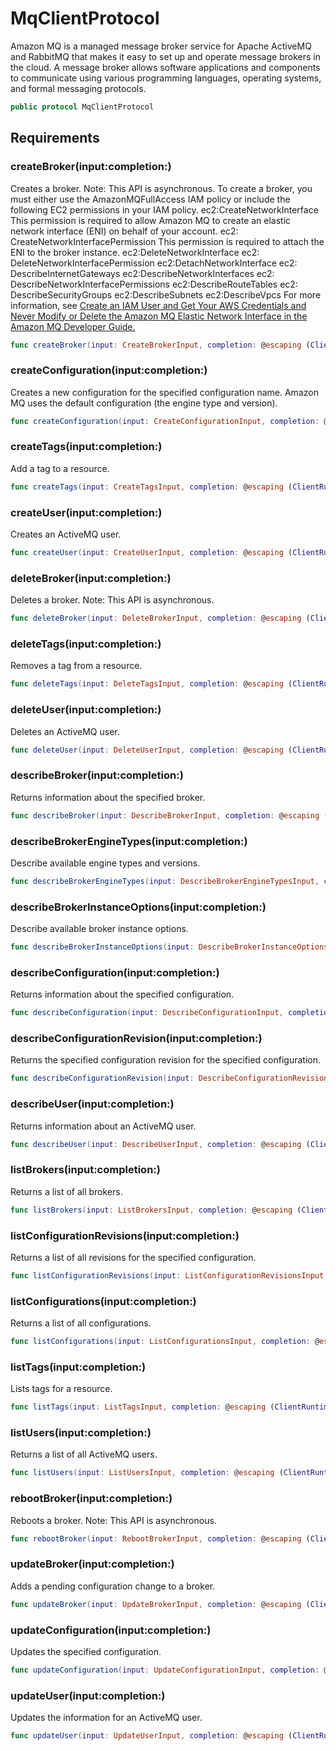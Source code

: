 # MqClientProtocol

Amazon MQ is a managed message broker service for Apache ActiveMQ and RabbitMQ that makes it easy to set up and operate message brokers in the cloud. A message broker allows software applications and components to communicate using various programming languages, operating systems, and formal messaging protocols.

``` swift
public protocol MqClientProtocol 
```

## Requirements

### createBroker(input:​completion:​)

Creates a broker. Note:​ This API is asynchronous. To create a broker, you must either use the AmazonMQFullAccess IAM policy or include the following EC2 permissions in your IAM policy. ec2:​CreateNetworkInterface This permission is required to allow Amazon MQ to create an elastic network interface (ENI) on behalf of your account. ec2:​CreateNetworkInterfacePermission This permission is required to attach the ENI to the broker instance. ec2:​DeleteNetworkInterface ec2:​DeleteNetworkInterfacePermission ec2:​DetachNetworkInterface ec2:​DescribeInternetGateways ec2:​DescribeNetworkInterfaces ec2:​DescribeNetworkInterfacePermissions ec2:​DescribeRouteTables ec2:​DescribeSecurityGroups ec2:​DescribeSubnets ec2:​DescribeVpcs For more information, see <a href="https:​//docs.aws.amazon.com//amazon-mq/latest/developer-guide/amazon-mq-setting-up.html#create-iam-user">Create an IAM User and Get Your AWS Credentials and <a href="https:​//docs.aws.amazon.com/amazon-mq/latest/developer-guide/connecting-to-amazon-mq.html#never-modify-delete-elastic-network-interface">Never Modify or Delete the Amazon MQ Elastic Network Interface in the Amazon MQ Developer Guide.

``` swift
func createBroker(input: CreateBrokerInput, completion: @escaping (ClientRuntime.SdkResult<CreateBrokerOutputResponse, CreateBrokerOutputError>) -> Void)
```

### createConfiguration(input:​completion:​)

Creates a new configuration for the specified configuration name. Amazon MQ uses the default configuration (the engine type and version).

``` swift
func createConfiguration(input: CreateConfigurationInput, completion: @escaping (ClientRuntime.SdkResult<CreateConfigurationOutputResponse, CreateConfigurationOutputError>) -> Void)
```

### createTags(input:​completion:​)

Add a tag to a resource.

``` swift
func createTags(input: CreateTagsInput, completion: @escaping (ClientRuntime.SdkResult<CreateTagsOutputResponse, CreateTagsOutputError>) -> Void)
```

### createUser(input:​completion:​)

Creates an ActiveMQ user.

``` swift
func createUser(input: CreateUserInput, completion: @escaping (ClientRuntime.SdkResult<CreateUserOutputResponse, CreateUserOutputError>) -> Void)
```

### deleteBroker(input:​completion:​)

Deletes a broker. Note:​ This API is asynchronous.

``` swift
func deleteBroker(input: DeleteBrokerInput, completion: @escaping (ClientRuntime.SdkResult<DeleteBrokerOutputResponse, DeleteBrokerOutputError>) -> Void)
```

### deleteTags(input:​completion:​)

Removes a tag from a resource.

``` swift
func deleteTags(input: DeleteTagsInput, completion: @escaping (ClientRuntime.SdkResult<DeleteTagsOutputResponse, DeleteTagsOutputError>) -> Void)
```

### deleteUser(input:​completion:​)

Deletes an ActiveMQ user.

``` swift
func deleteUser(input: DeleteUserInput, completion: @escaping (ClientRuntime.SdkResult<DeleteUserOutputResponse, DeleteUserOutputError>) -> Void)
```

### describeBroker(input:​completion:​)

Returns information about the specified broker.

``` swift
func describeBroker(input: DescribeBrokerInput, completion: @escaping (ClientRuntime.SdkResult<DescribeBrokerOutputResponse, DescribeBrokerOutputError>) -> Void)
```

### describeBrokerEngineTypes(input:​completion:​)

Describe available engine types and versions.

``` swift
func describeBrokerEngineTypes(input: DescribeBrokerEngineTypesInput, completion: @escaping (ClientRuntime.SdkResult<DescribeBrokerEngineTypesOutputResponse, DescribeBrokerEngineTypesOutputError>) -> Void)
```

### describeBrokerInstanceOptions(input:​completion:​)

Describe available broker instance options.

``` swift
func describeBrokerInstanceOptions(input: DescribeBrokerInstanceOptionsInput, completion: @escaping (ClientRuntime.SdkResult<DescribeBrokerInstanceOptionsOutputResponse, DescribeBrokerInstanceOptionsOutputError>) -> Void)
```

### describeConfiguration(input:​completion:​)

Returns information about the specified configuration.

``` swift
func describeConfiguration(input: DescribeConfigurationInput, completion: @escaping (ClientRuntime.SdkResult<DescribeConfigurationOutputResponse, DescribeConfigurationOutputError>) -> Void)
```

### describeConfigurationRevision(input:​completion:​)

Returns the specified configuration revision for the specified configuration.

``` swift
func describeConfigurationRevision(input: DescribeConfigurationRevisionInput, completion: @escaping (ClientRuntime.SdkResult<DescribeConfigurationRevisionOutputResponse, DescribeConfigurationRevisionOutputError>) -> Void)
```

### describeUser(input:​completion:​)

Returns information about an ActiveMQ user.

``` swift
func describeUser(input: DescribeUserInput, completion: @escaping (ClientRuntime.SdkResult<DescribeUserOutputResponse, DescribeUserOutputError>) -> Void)
```

### listBrokers(input:​completion:​)

Returns a list of all brokers.

``` swift
func listBrokers(input: ListBrokersInput, completion: @escaping (ClientRuntime.SdkResult<ListBrokersOutputResponse, ListBrokersOutputError>) -> Void)
```

### listConfigurationRevisions(input:​completion:​)

Returns a list of all revisions for the specified configuration.

``` swift
func listConfigurationRevisions(input: ListConfigurationRevisionsInput, completion: @escaping (ClientRuntime.SdkResult<ListConfigurationRevisionsOutputResponse, ListConfigurationRevisionsOutputError>) -> Void)
```

### listConfigurations(input:​completion:​)

Returns a list of all configurations.

``` swift
func listConfigurations(input: ListConfigurationsInput, completion: @escaping (ClientRuntime.SdkResult<ListConfigurationsOutputResponse, ListConfigurationsOutputError>) -> Void)
```

### listTags(input:​completion:​)

Lists tags for a resource.

``` swift
func listTags(input: ListTagsInput, completion: @escaping (ClientRuntime.SdkResult<ListTagsOutputResponse, ListTagsOutputError>) -> Void)
```

### listUsers(input:​completion:​)

Returns a list of all ActiveMQ users.

``` swift
func listUsers(input: ListUsersInput, completion: @escaping (ClientRuntime.SdkResult<ListUsersOutputResponse, ListUsersOutputError>) -> Void)
```

### rebootBroker(input:​completion:​)

Reboots a broker. Note:​ This API is asynchronous.

``` swift
func rebootBroker(input: RebootBrokerInput, completion: @escaping (ClientRuntime.SdkResult<RebootBrokerOutputResponse, RebootBrokerOutputError>) -> Void)
```

### updateBroker(input:​completion:​)

Adds a pending configuration change to a broker.

``` swift
func updateBroker(input: UpdateBrokerInput, completion: @escaping (ClientRuntime.SdkResult<UpdateBrokerOutputResponse, UpdateBrokerOutputError>) -> Void)
```

### updateConfiguration(input:​completion:​)

Updates the specified configuration.

``` swift
func updateConfiguration(input: UpdateConfigurationInput, completion: @escaping (ClientRuntime.SdkResult<UpdateConfigurationOutputResponse, UpdateConfigurationOutputError>) -> Void)
```

### updateUser(input:​completion:​)

Updates the information for an ActiveMQ user.

``` swift
func updateUser(input: UpdateUserInput, completion: @escaping (ClientRuntime.SdkResult<UpdateUserOutputResponse, UpdateUserOutputError>) -> Void)
```
